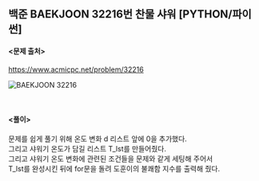 ## 백준 BAEKJOON 32216번 찬물 샤워 [PYTHON/파이썬]

#### <문제 출처><br>
https://www.acmicpc.net/problem/32216

![BAEKJOON 32216](https://img1.daumcdn.net/thumb/R1280x0/?scode=mtistory2&fname=https%3A%2F%2Fblog.kakaocdn.net%2Fdn%2FbngETX%2FbtsJAQtIBfJ%2FFT7ZiLkoi0V69k7lauFHfk%2Fimg.png)


<br>

#### <풀이><br>

문제를 쉽게 풀기 위해 온도 변화 d 리스트 앞에 0을 추가했다.  
그리고 샤워기 온도가 담길 리스트 T_lst를 만들어줬다.  
그리고 샤워기 온도 변화에 관련된 조건들을 문제와 같게 세팅해 주어서  
T_lst를 완성시킨 뒤에 for문을 돌려 도훈이의 불쾌함 지수를 출력해 줬다.  